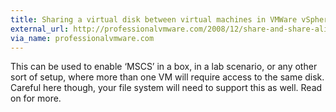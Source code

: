 ```yaml
---
title: Sharing a virtual disk between virtual machines in VMWare vSphere 5.5
external_url: http://professionalvmware.com/2008/12/share-and-share-alike-sharing-vmdks-between-virtual-machines/
via_name: professionalvmware.com
---
```

This can be used to enable ‘MSCS’ in a box, in a lab scenario, or any other sort of setup, where more than one VM will require access to the same disk. Careful here though, your file system will need to support this as well. Read on for more.
